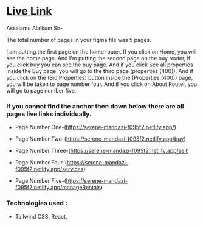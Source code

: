 # [Live Link](https://serene-mandazi-f095f2.netlify.app/)

Assalamu Alaikum Sir-

The total number of pages in your figma file was 5 pages.

I am putting the first page on the home router. If you click on Home, you will see the home page. And I'm putting the second page on the buy router, if you click buy you can see the buy page. And if you click See all properties inside the Buy page, you will go to the third page (properties (400)). And if you click on the (Bid Properties) button inside the (Properties (400)) page, you will be taken to page number four. And if you click on About Router, you will go to page number five.

### If you cannot find the anchor then down below there are all pages live links individually.

- Page Number One-(https://serene-mandazi-f095f2.netlify.app/)

- Page Number Two-(https://serene-mandazi-f095f2.netlify.app/buy)

- Page Number Three-(https://serene-mandazi-f095f2.netlify.app/sell)

- Page Number Four-(https://serene-mandazi-f095f2.netlify.app/services)

- Page Number Five-(https://serene-mandazi-f095f2.netlify.app/manageRentals)

### Technologies used :

- Tailwind CSS, React,
